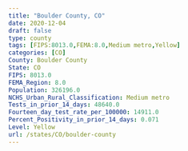 ```yaml
---
title: "Boulder County, CO"
date: 2020-12-04
draft: false
type: county
tags: [FIPS:8013.0,FEMA:8.0,Medium metro,Yellow]
categories: [CO]
County: Boulder County
State: CO
FIPS: 8013.0
FEMA_Region: 8.0
Population: 326196.0
NCHS_Urban_Rural_Classification: Medium metro
Tests_in_prior_14_days: 48640.0
Fourteen_day_test_rate_per_100000: 14911.0
Percent_Positivity_in_prior_14_days: 0.071
Level: Yellow
url: /states/CO/boulder-county
---
```



